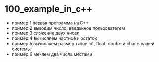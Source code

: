 # 100_example_in_c++
- пример 1 первая программа на C++
- пример 2 выводим число, введенное пользователем
- пример 3 сложение двух чисел
- пример 4 вычисляем частное и остаток
- пример 5 вычисляем размер типов int, float, double и char в вашей системы
- пример 6 меняем два числа местами
